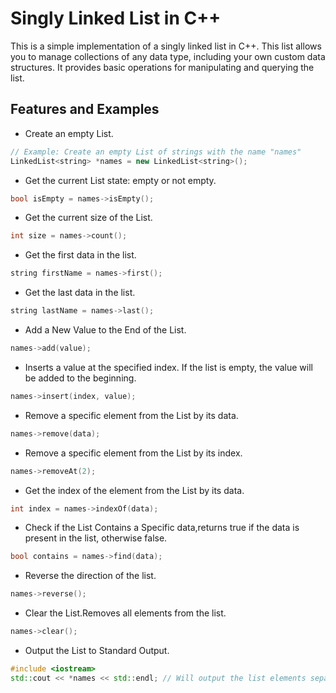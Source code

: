 # Singly Linked List in C++

This is a simple implementation of a singly linked list in C++. This list allows you to manage collections of any data type, including your own custom data structures. It provides basic operations for manipulating and querying the list.

## Features and Examples

  * Create an empty List.

  ```cpp
  // Example: Create an empty List of strings with the name "names"
  LinkedList<string> *names = new LinkedList<string>();
  ```
  
  * Get the current List state: empty or not empty.

  ```cpp
  bool isEmpty = names->isEmpty();
  ```

  * Get the current size of the List.

  ```cpp
  int size = names->count();
  ```

  * Get the first data in the list.

  ```cpp
  string firstName = names->first();
  ```

  * Get the last data in the list.

  ```cpp
  string lastName = names->last();
  ```

  * Add a New Value to the End of the List.

  ```cpp
  names->add(value);
  ```

  * Inserts a value at the specified index. If the list is empty, the value will be added to the beginning.

  ```cpp
  names->insert(index, value);
  ```

  * Remove a specific element from the List by its data.

  ```cpp
  names->remove(data);
  ```

  * Remove a specific element from the List by its index.

  ```cpp
  names->removeAt(2);
  ```

  * Get the index of the element from the List by its data.

  ```cpp
  int index = names->indexOf(data);
  ```

  * Check if the List Contains a Specific data,returns true if the data is present in the list, otherwise false.

  ```cpp
  bool contains = names->find(data);
  ```

  * Reverse the direction of the list.

  ```cpp
  names->reverse();
  ```

  * Clear the List.Removes all elements from the list.

  ```cpp
  names->clear();
  ```

  * Output the List to Standard Output.

  ```cpp
  #include <iostream>
  std::cout << *names << std::endl; // Will output the list elements separated by spaces
  ```
